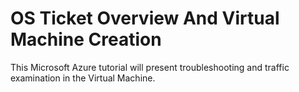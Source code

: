 # OS Ticket Overview And Virtual Machine Creation
This Microsoft Azure tutorial will  present troubleshooting and  traffic examination in the Virtual Machine. 
